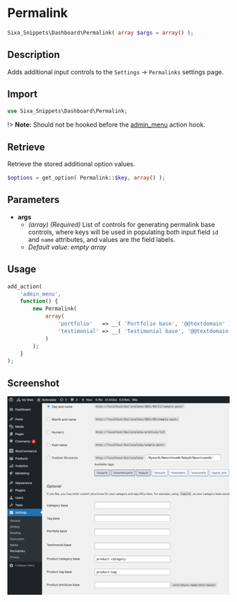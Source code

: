 # Permalink

```php
Sixa_Snippets\Dashboard\Permalink( array $args = array() );
```

## Description

Adds additional input controls to the `Settings` → `Permalinks` settings page.

## Import

```php 
use Sixa_Snippets\Dashboard\Permalink;
```

!> **Note:** Should not be hooked before the [admin_menu](http://developer.wordpress.org/reference/hooks/admin_menu/) action hook.

## Retrieve

Retrieve the stored additional option values.

```php
$options = get_option( Permalink::$key, array() );
```

## Parameters

- **args**
	- *(array) (Required)* List of controls for generating permalink base controls, where keys will be used in populating both input field `id` and `name` attributes, and values are the field labels.
	- *Default value: empty array*

## Usage

```php
add_action(
	'admin_menu',
	function() {
		new Permalink(
			array(
				'portfolio'   => __( 'Portfolio base', '@@textdomain' ),
				'testimonial' => __( 'Testimonial base', '@@textdomain' ),
			)
		);
	}
);
```

## Screenshot

![](../assets/permalink.png ':size=30%')